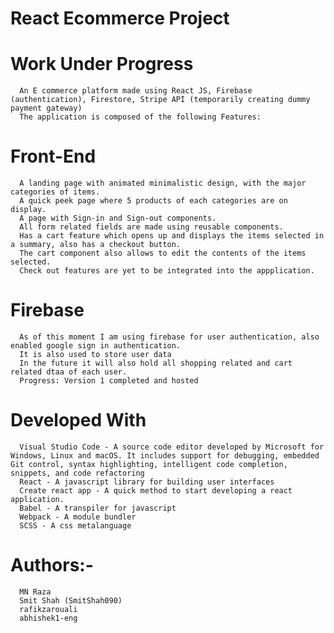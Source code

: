 # React Ecommerce Project

# Work Under Progress

      An E commerce platform made using React JS, Firebase (authentication), Firestore, Stripe API (temporarily creating dummy payment gateway)
      The application is composed of the following Features:

# Front-End

      A landing page with animated minimalistic design, with the major categories of items.
      A quick peek page where 5 products of each categories are on display.
      A page with Sign-in and Sign-out components.
      All form related fields are made using reusable components.
      Has a cart feature which opens up and displays the items selected in a summary, also has a checkout button.
      The cart component also allows to edit the contents of the items selected.
      Check out features are yet to be integrated into the appplication.

# Firebase

      As of this moment I am using firebase for user authentication, also enabled google sign in authentication.
      It is also used to store user data
      In the future it will also hold all shopping related and cart related dtaa of each user.
      Progress: Version 1 completed and hosted

# Developed With

      Visual Studio Code - A source code editor developed by Microsoft for Windows, Linux and macOS. It includes support for debugging, embedded Git control, syntax highlighting, intelligent code completion, snippets, and code refactoring
      React - A javascript library for building user interfaces
      Create react app - A quick method to start developing a react application.
      Babel - A transpiler for javascript
      Webpack - A module bundler
      SCSS - A css metalanguage

# Authors:-

      MN Raza
      Smit Shah (SmitShah090)
      rafikzarouali
      abhishek1-eng
